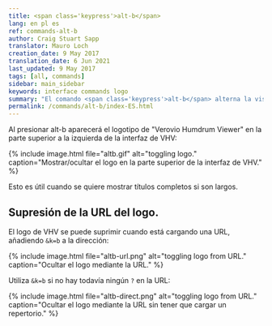 ```yaml
---
title: <span class='keypress'>alt-b</span>
lang: en pl es
ref: commands-alt-b
author: Craig Stuart Sapp
translator: Mauro Loch
creation_date: 9 May 2017
translation_date: 6 Jun 2021
last_updated: 9 May 2017
tags: [all, commands]
sidebar: main_sidebar
keywords: interface commands logo 
summary: "El comando <span class='keypress'>alt-b</span> alterna la visualización del logo de Verovio Humdrum Viewer en la cabecera de VHV"
permalink: /commands/alt-b/index-ES.html
---
```


Al presionar <span class="keypress">alt-b</span> aparecerá el logotipo de "Verovio Humdrum Viewer" en la parte superior a la izquierda de la interfaz de VHV:

{% include image.html
file="altb.gif"
alt="toggling logo."
caption="Mostrar/ocultar el logo en la parte superior de la interfaz de VHV."
%}

Esto es útil cuando se quiere mostrar títulos completos si son largos.


## Supresión de la URL del logo.


El logo de VHV se puede suprimir cuando está cargando una URL, añadiendo `&k=b` a la dirección:

{% include image.html
file="altb-url.png"
alt="toggling logo from URL."
caption="Ocultar el logo mediante la URL."
%}


Utiliza `&k=b` si no hay todavía ningún `?` en la URL:


{% include image.html
file="altb-direct.png"
alt="toggling logo from URL."
caption="Ocultar el logo mediante la URL sin tener que cargar un repertorio."
%}





